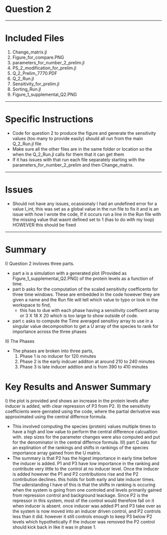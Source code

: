 # Question 2
------------------------
# Included Files 
1) Change_matrix.jl
2) Figure_for_compare.PNG
3) parameters_for_number_2_prelim.jl
4) PS_2_modification_for_prelim.jl
5) Q_2_Prelim_7770.PDF
6) Q_2_Run.jl
7) Sensitivity_for_prelim.jl
8) Sorting_Run.jl
9) Figure_1_supplemental_Q2.PNG
-----------------------
# Specific Instructions
- Code for question 2 to produce the figure and generate the sensitivity values (too many to provide easily) should all run from the main Q_2_Run.jl file 
- Make sure all the other files are in the same folder or location so the when the Q_2_Run.jl calls for them that it can get them 
- If it has issues with that run each file separately starting with the parameters_for_number_2_prelim and then Change_matrix.
-----------------------
# Issues
- Should not have any issues, ocassionaly I had an undefined error for a value I_int, this was set as a global value in the run file to fix it and is an issue with how I wrote the code, If it occurs run a line in the Run file with the missing value that wasnt defined set to 1 (has to do with my loop) HOWEVER this should be fixed 
-----------------------
# Summary 
I) Question 2 invloves three parts. 
  - part a is a simulation with a generated plot (Provided as Figure_1_supplemental_Q2.PNG) of the protein levels as a function of time.
  - part b asks for the computation of the scaled sensitivity coefficents for three time windows. These are embedded in the code however they are given a name and the Run file will tell which value to typo or look in the workspace to find,
    - this has to due with each phase having a sensitivity coefficent array or 3 X 18 X 20 which is too large to show outside of code.
  - part c asks to compute the Time averaged sensitivy array to use in a singular value decomposition to get a U array of the species to rank for importance across the three phases
  
II) The Phases
  - The phases are broken into three parts,
    1) Phase 1 is no inducer for 120 minutes
    2) Phase 2 is the early indcuer additon at around 210 to 240 minutes
    3) Phase 3 is late inducer addtion and is from 390 to 410 minutes
    
# Key Results and Answer Summary
I) the plot is provided and shows an increase in the protein levels after inducer is added, with clear repression of P3 from P2.
II) the sensitivity coefficients were genrated using the code, where the partial derivative was approximated using the central differnce formula. 
  - This involved computing the species (protein) values multiple times to have a high and low value to perform the central difference calcualtion with. step sizes for the parameter changes were also computed and put for the denominator in the central differnce formula.
III) part C asks for an explination of the rankings and shifts in rankings of the species importance array gained from the U matrix.
  - The summary is that P2 has the higest importance in early time before the inducer is added. P1 and P3 have low importance in the ranking and contribute very little to the control at no inducer level. Once the inducer is added however the P1 and P2 contributions rise and the P2 contribution declines. this holds for both early and late inducer times. The uderstanding I have of this is that the shifts in ranking is occuring when the system is going from one controled and levels primarily gained from repression control and background leackage. Since P2 is the repressor in this system, most of the control would therefore fall on it when inducer is absent. once inducer was added P1 and P3 take over as the system is now moved into an inducer driven control, and P2 controls less than it did. however it still controls enough to keep P3 below P2 levels which hypothetically if the inducer was removed the P2 control should kick back in like it was in phase 1.
